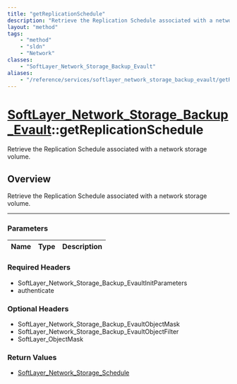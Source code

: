 ```yaml
---
title: "getReplicationSchedule"
description: "Retrieve the Replication Schedule associated with a network storage volume."
layout: "method"
tags:
    - "method"
    - "sldn"
    - "Network"
classes:
    - "SoftLayer_Network_Storage_Backup_Evault"
aliases:
    - "/reference/services/softlayer_network_storage_backup_evault/getReplicationSchedule"
---
```

# [SoftLayer_Network_Storage_Backup_Evault](/reference/services/SoftLayer_Network_Storage_Backup_Evault)::getReplicationSchedule


Retrieve the Replication Schedule associated with a network storage volume.


## Overview 
Retrieve the Replication Schedule associated with a network storage volume.

-----

### Parameters 
|Name | Type | Description |
| --- | --- | --- |


### Required Headers
* SoftLayer_Network_Storage_Backup_EvaultInitParameters
* authenticate


### Optional Headers
* SoftLayer_Network_Storage_Backup_EvaultObjectMask
* SoftLayer_Network_Storage_Backup_EvaultObjectFilter
* SoftLayer_ObjectMask

### Return Values
* <a href='/reference/datatypes/SoftLayer_Network_Storage_Schedule'>SoftLayer_Network_Storage_Schedule </a>




